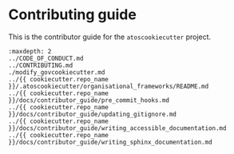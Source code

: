 # Contributing guide

This is the contributor guide for the `atoscookiecutter` project.

```{toctree}
:maxdepth: 2
../CODE_OF_CONDUCT.md
../CONTRIBUTING.md
./modify_govcookiecutter.md
../{{ cookiecutter.repo_name }}/.atoscookiecutter/organisational_frameworks/README.md
../{{ cookiecutter.repo_name }}/docs/contributor_guide/pre_commit_hooks.md
../{{ cookiecutter.repo_name }}/docs/contributor_guide/updating_gitignore.md
../{{ cookiecutter.repo_name }}/docs/contributor_guide/writing_accessible_documentation.md
../{{ cookiecutter.repo_name }}/docs/contributor_guide/writing_sphinx_documentation.md

```
